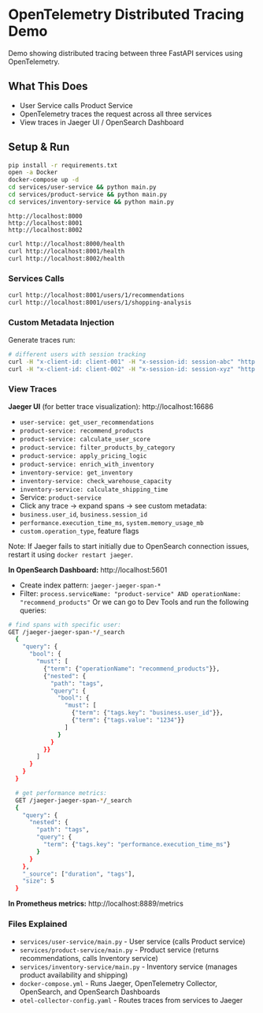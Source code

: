 # OpenTelemetry Distributed Tracing Demo

Demo showing distributed tracing between three FastAPI services using OpenTelemetry.

## What This Does

- User Service calls Product Service
- OpenTelemetry traces the request across all three services
- View traces in Jaeger UI / OpenSearch Dashboard

## Setup & Run
```bash
pip install -r requirements.txt
open -a Docker
docker-compose up -d
cd services/user-service && python main.py
cd services/product-service && python main.py
cd services/inventory-service && python main.py
```
`http://localhost:8000`<br>
`http://localhost:8001`<br>
`http://localhost:8002`

```bash
curl http://localhost:8000/health
curl http://localhost:8001/health
curl http://localhost:8002/health
```

### Services Calls
```bash
curl http://localhost:8001/users/1/recommendations
curl http://localhost:8001/users/1/shopping-analysis
```

### Custom Metadata Injection

Generate traces run:
```bash
# different users with session tracking
curl -H "x-client-id: client-001" -H "x-session-id: session-abc" "http://localhost:8000/products/recommend?user_id=1001&category=electronics"
curl -H "x-client-id: client-002" -H "x-session-id: session-xyz" "http://localhost:8000/products/recommend?user_id=2002"
```

### View Traces

**Jaeger UI** (for better trace visualization):
http://localhost:16686
   - `user-service: get_user_recommendations` 
   - `product-service: recommend_products`
   - `product-service: calculate_user_score`
   - `product-service: filter_products_by_category`
   - `product-service: apply_pricing_logic`
   - `product-service: enrich_with_inventory`
   - `inventory-service: get_inventory`
   - `inventory-service: check_warehouse_capacity`
   - `inventory-service: calculate_shipping_time`
   - Service: `product-service` 
   - Click any trace -> expand spans -> see custom metadata:
   - `business.user_id`, `business.session_id`
   - `performance.execution_time_ms`, `system.memory_usage_mb`
   - `custom.operation_type`, feature flags

Note: If Jaeger fails to start initially due to OpenSearch connection issues, restart it using `docker restart jaeger`.

**In OpenSearch Dashboard:**
http://localhost:5601
- Create index pattern: `jaeger-jaeger-span-*`
- Filter: `process.serviceName: "product-service" AND operationName: "recommend_products"`
Or we can go to Dev Tools and run the following queries:
```bash
# find spans with specific user:
GET /jaeger-jaeger-span-*/_search
  {
    "query": {
      "bool": {
        "must": [
          {"term": {"operationName": "recommend_products"}},
          {"nested": {
            "path": "tags",
            "query": {
              "bool": {
                "must": [
                  {"term": {"tags.key": "business.user_id"}},
                  {"term": {"tags.value": "1234"}}
                ]
              }
            }
          }}
        ]
      }
    }
  }

  # get performance metrics:
  GET /jaeger-jaeger-span-*/_search
  {
    "query": {
      "nested": {
        "path": "tags",
        "query": {
          "term": {"tags.key": "performance.execution_time_ms"}
        }
      }
    },
    "_source": ["duration", "tags"],
    "size": 5
  }
```

**In Prometheus metrics:**
http://localhost:8889/metrics

### Files Explained
- `services/user-service/main.py` - User service (calls Product service)
- `services/product-service/main.py` - Product service (returns recommendations, calls Inventory service)
- `services/inventory-service/main.py` - Inventory service (manages product availability and shipping)
- `docker-compose.yml` - Runs Jaeger, OpenTelemetry Collector, OpenSearch, and OpenSearch Dashboards
- `otel-collector-config.yaml` - Routes traces from services to Jaeger